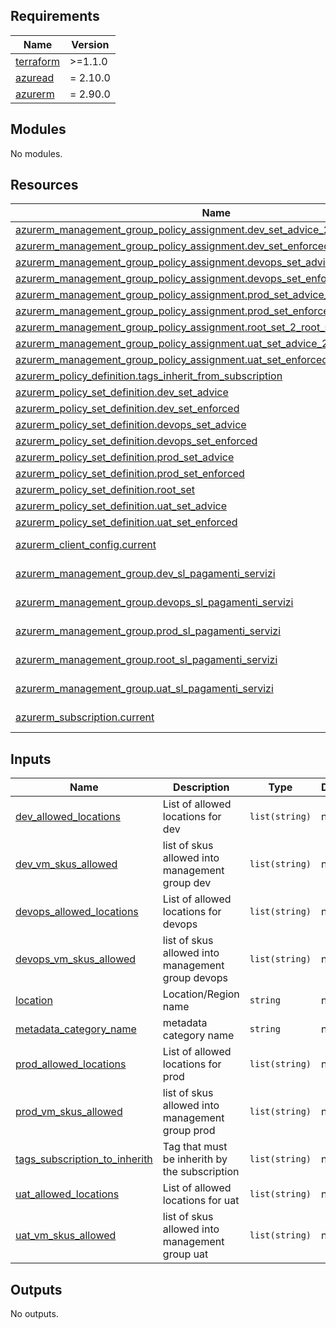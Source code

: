 <!-- markdownlint-disable -->
<!-- BEGINNING OF PRE-COMMIT-TERRAFORM DOCS HOOK -->
## Requirements

| Name | Version |
|------|---------|
| <a name="requirement_terraform"></a> [terraform](#requirement\_terraform) | >=1.1.0 |
| <a name="requirement_azuread"></a> [azuread](#requirement\_azuread) | = 2.10.0 |
| <a name="requirement_azurerm"></a> [azurerm](#requirement\_azurerm) | = 2.90.0 |

## Modules

No modules.

## Resources

| Name | Type |
|------|------|
| [azurerm_management_group_policy_assignment.dev_set_advice_2_root_sl_pay](https://registry.terraform.io/providers/hashicorp/azurerm/2.90.0/docs/resources/management_group_policy_assignment) | resource |
| [azurerm_management_group_policy_assignment.dev_set_enforced_2_root_sl_pay](https://registry.terraform.io/providers/hashicorp/azurerm/2.90.0/docs/resources/management_group_policy_assignment) | resource |
| [azurerm_management_group_policy_assignment.devops_set_advice_2_root_sl_pay](https://registry.terraform.io/providers/hashicorp/azurerm/2.90.0/docs/resources/management_group_policy_assignment) | resource |
| [azurerm_management_group_policy_assignment.devops_set_enforced_2_root_sl_pay](https://registry.terraform.io/providers/hashicorp/azurerm/2.90.0/docs/resources/management_group_policy_assignment) | resource |
| [azurerm_management_group_policy_assignment.prod_set_advice_2_root_sl_pay](https://registry.terraform.io/providers/hashicorp/azurerm/2.90.0/docs/resources/management_group_policy_assignment) | resource |
| [azurerm_management_group_policy_assignment.prod_set_enforced_2_root_sl_pay](https://registry.terraform.io/providers/hashicorp/azurerm/2.90.0/docs/resources/management_group_policy_assignment) | resource |
| [azurerm_management_group_policy_assignment.root_set_2_root_sl_pay](https://registry.terraform.io/providers/hashicorp/azurerm/2.90.0/docs/resources/management_group_policy_assignment) | resource |
| [azurerm_management_group_policy_assignment.uat_set_advice_2_root_sl_pay](https://registry.terraform.io/providers/hashicorp/azurerm/2.90.0/docs/resources/management_group_policy_assignment) | resource |
| [azurerm_management_group_policy_assignment.uat_set_enforced_2_root_sl_pay](https://registry.terraform.io/providers/hashicorp/azurerm/2.90.0/docs/resources/management_group_policy_assignment) | resource |
| [azurerm_policy_definition.tags_inherit_from_subscription](https://registry.terraform.io/providers/hashicorp/azurerm/2.90.0/docs/resources/policy_definition) | resource |
| [azurerm_policy_set_definition.dev_set_advice](https://registry.terraform.io/providers/hashicorp/azurerm/2.90.0/docs/resources/policy_set_definition) | resource |
| [azurerm_policy_set_definition.dev_set_enforced](https://registry.terraform.io/providers/hashicorp/azurerm/2.90.0/docs/resources/policy_set_definition) | resource |
| [azurerm_policy_set_definition.devops_set_advice](https://registry.terraform.io/providers/hashicorp/azurerm/2.90.0/docs/resources/policy_set_definition) | resource |
| [azurerm_policy_set_definition.devops_set_enforced](https://registry.terraform.io/providers/hashicorp/azurerm/2.90.0/docs/resources/policy_set_definition) | resource |
| [azurerm_policy_set_definition.prod_set_advice](https://registry.terraform.io/providers/hashicorp/azurerm/2.90.0/docs/resources/policy_set_definition) | resource |
| [azurerm_policy_set_definition.prod_set_enforced](https://registry.terraform.io/providers/hashicorp/azurerm/2.90.0/docs/resources/policy_set_definition) | resource |
| [azurerm_policy_set_definition.root_set](https://registry.terraform.io/providers/hashicorp/azurerm/2.90.0/docs/resources/policy_set_definition) | resource |
| [azurerm_policy_set_definition.uat_set_advice](https://registry.terraform.io/providers/hashicorp/azurerm/2.90.0/docs/resources/policy_set_definition) | resource |
| [azurerm_policy_set_definition.uat_set_enforced](https://registry.terraform.io/providers/hashicorp/azurerm/2.90.0/docs/resources/policy_set_definition) | resource |
| [azurerm_client_config.current](https://registry.terraform.io/providers/hashicorp/azurerm/2.90.0/docs/data-sources/client_config) | data source |
| [azurerm_management_group.dev_sl_pagamenti_servizi](https://registry.terraform.io/providers/hashicorp/azurerm/2.90.0/docs/data-sources/management_group) | data source |
| [azurerm_management_group.devops_sl_pagamenti_servizi](https://registry.terraform.io/providers/hashicorp/azurerm/2.90.0/docs/data-sources/management_group) | data source |
| [azurerm_management_group.prod_sl_pagamenti_servizi](https://registry.terraform.io/providers/hashicorp/azurerm/2.90.0/docs/data-sources/management_group) | data source |
| [azurerm_management_group.root_sl_pagamenti_servizi](https://registry.terraform.io/providers/hashicorp/azurerm/2.90.0/docs/data-sources/management_group) | data source |
| [azurerm_management_group.uat_sl_pagamenti_servizi](https://registry.terraform.io/providers/hashicorp/azurerm/2.90.0/docs/data-sources/management_group) | data source |
| [azurerm_subscription.current](https://registry.terraform.io/providers/hashicorp/azurerm/2.90.0/docs/data-sources/subscription) | data source |

## Inputs

| Name | Description | Type | Default | Required |
|------|-------------|------|---------|:--------:|
| <a name="input_dev_allowed_locations"></a> [dev\_allowed\_locations](#input\_dev\_allowed\_locations) | List of allowed locations for dev | `list(string)` | n/a | yes |
| <a name="input_dev_vm_skus_allowed"></a> [dev\_vm\_skus\_allowed](#input\_dev\_vm\_skus\_allowed) | list of skus allowed into management group dev | `list(string)` | n/a | yes |
| <a name="input_devops_allowed_locations"></a> [devops\_allowed\_locations](#input\_devops\_allowed\_locations) | List of allowed locations for devops | `list(string)` | n/a | yes |
| <a name="input_devops_vm_skus_allowed"></a> [devops\_vm\_skus\_allowed](#input\_devops\_vm\_skus\_allowed) | list of skus allowed into management group devops | `list(string)` | n/a | yes |
| <a name="input_location"></a> [location](#input\_location) | Location/Region name | `string` | n/a | yes |
| <a name="input_metadata_category_name"></a> [metadata\_category\_name](#input\_metadata\_category\_name) | metadata category name | `string` | n/a | yes |
| <a name="input_prod_allowed_locations"></a> [prod\_allowed\_locations](#input\_prod\_allowed\_locations) | List of allowed locations for prod | `list(string)` | n/a | yes |
| <a name="input_prod_vm_skus_allowed"></a> [prod\_vm\_skus\_allowed](#input\_prod\_vm\_skus\_allowed) | list of skus allowed into management group prod | `list(string)` | n/a | yes |
| <a name="input_tags_subscription_to_inherith"></a> [tags\_subscription\_to\_inherith](#input\_tags\_subscription\_to\_inherith) | Tag that must be inherith by the subscription | `list(string)` | n/a | yes |
| <a name="input_uat_allowed_locations"></a> [uat\_allowed\_locations](#input\_uat\_allowed\_locations) | List of allowed locations for uat | `list(string)` | n/a | yes |
| <a name="input_uat_vm_skus_allowed"></a> [uat\_vm\_skus\_allowed](#input\_uat\_vm\_skus\_allowed) | list of skus allowed into management group uat | `list(string)` | n/a | yes |

## Outputs

No outputs.
<!-- END OF PRE-COMMIT-TERRAFORM DOCS HOOK -->
